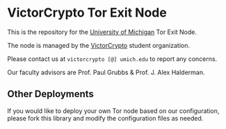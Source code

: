 # VictorCrypto Tor Exit Node

This is the repository for the [University of Michigan](https://umich.edu/) Tor Exit Node.

The node is managed by the [VictorCrypto](https://victorcrypto.org/) student organization.

Please contact us at `victorcrypto [@] umich.edu` to report any concerns.

Our faculty advisors are Prof. Paul Grubbs & Prof. J. Alex Halderman.

## Other Deployments

If you would like to deploy your own Tor node based on our configuration, please fork this library and modify the configuration files as needed.